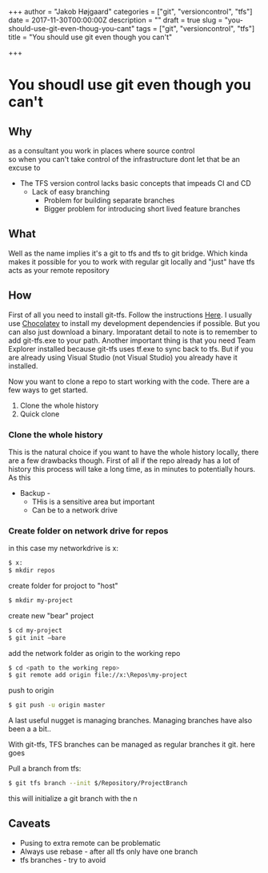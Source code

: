 +++
author = "Jakob Højgaard"
categories = ["git", "versioncontrol", "tfs"]
date = 2017-11-30T00:00:00Z
description = ""
draft = true
slug = "you-should-use-git-even-thoug-you-cant"
tags = ["git", "versioncontrol", "tfs"]
title = "You should use git even though you can't"

+++

# You shoudl use git even though you can't

## Why

as a consultant you work in places where source control  
so when you can't take control of the infrastructure dont let that be an excuse to 

* The TFS version control lacks basic concepts that impeads CI and CD 
  * Lack of easy branching
    * Problem for building separate branches
    * Bigger problem for introducing short lived feature branches

## What

Well as the name implies it's a git to tfs and tfs to git bridge. Which kinda makes it possible for you to work with regular git locally and "just" have tfs acts as your remote repository

## How

First of all you need to install git-tfs. Follow the instructions [Here](https://github.com/git-tfs/git-tfs). I usually use [Chocolatey](https://chocolatey.org/) to install my development dependencies if possible. But you can also just download a binary. Imporatant detail to note is to remember to add git-tfs.exe to your path.
Another important thing is that you need Team Explorer installed because git-tfs uses tf.exe to sync back to tfs. But if you are already using Visual Studio (not Visual Studio) you already have it installed.


Now you want to clone a repo to start working with the code. There are a few ways to get started.

1. Clone the whole history
2. Quick clone

### Clone the whole history

This is the natural choice if you want to have the whole history locally, there are a few drawbacks though. First of all if the repo already has a lot of history this process will take a long time, as in minutes to potentially hours. As this 

* Backup -
    * THis is a sensitive area but important
    * Can be to a network drive

### Create folder on network drive for repos

in this case my networkdrive is x:

``` bash
$ x:
$ mkdir repos
```

create folder for projoct to "host"

```bash
$ mkdir my-project
```

create new "bear" project

```bash
$ cd my-project
$ git init —bare
```

add the network folder as origin to the working repo

```bash
$ cd <path to the working repo>
$ git remote add origin file://x:\Repos\my-project
```

push to origin

```bash
$ git push -u origin master
```

A last useful nugget is managing branches. Managing branches have also been a a bit..

With git-tfs, TFS branches can be managed as regular branches it git. here goes

Pull a branch from tfs:

```bash
$ git tfs branch --init $/Repository/ProjectBranch
```

this will initialize a git branch with the n


## Caveats

- Pusing to extra remote can be problematic
- Always use rebase - after all tfs only have one branch
- tfs branches - try to avoid